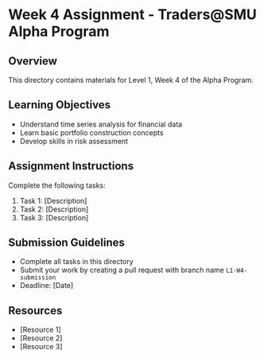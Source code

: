 # Week 4 Assignment - Traders@SMU Alpha Program

## Overview

This directory contains materials for Level 1, Week 4 of the Alpha Program.

## Learning Objectives

- Understand time series analysis for financial data
- Learn basic portfolio construction concepts
- Develop skills in risk assessment

## Assignment Instructions

Complete the following tasks:

1. Task 1: [Description]
2. Task 2: [Description]
3. Task 3: [Description]

## Submission Guidelines

- Complete all tasks in this directory
- Submit your work by creating a pull request with branch name `L1-W4-submission`
- Deadline: [Date]

## Resources

- [Resource 1]
- [Resource 2]
- [Resource 3] 